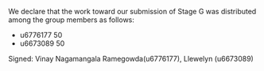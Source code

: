We declare that the work toward our submission of Stage G was distributed among the group members as follows:

* u6776177 50
* u6673089 50

Signed: Vinay Nagamangala Ramegowda(u6776177), Llewelyn (u6673089)

